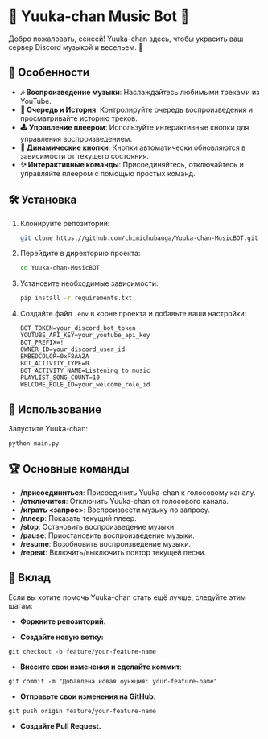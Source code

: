 # 🌸 Yuuka-chan Music Bot 🌸

Добро пожаловать, сенсей! Yuuka-chan здесь, чтобы украсить ваш сервер Discord музыкой и весельем. 🎵

## 🌟 Особенности

- **🎶 Воспроизведение музыки**: Наслаждайтесь любимыми треками из YouTube.
- **📜 Очередь и История**: Контролируйте очередь воспроизведения и просматривайте историю треков.
- **🕹️ Управление плеером**: Используйте интерактивные кнопки для управления воспроизведением.
- **🔄 Динамические кнопки**: Кнопки автоматически обновляются в зависимости от текущего состояния.
- **✨ Интерактивные команды**: Присоединяйтесь, отключайтесь и управляйте плеером с помощью простых команд.

## 🛠️ Установка

1. Клонируйте репозиторий:
    ```bash
    git clone https://github.com/chimichubanga/Yuuka-chan-MusicBOT.git
    ```
2. Перейдите в директорию проекта:
    ```bash
    cd Yuuka-chan-MusicBOT
    ```
3. Установите необходимые зависимости:
    ```bash
    pip install -r requirements.txt
    ```
4. Создайте файл `.env` в корне проекта и добавьте ваши настройки:
    ```env
    BOT_TOKEN=your_discord_bot_token
    YOUTUBE_API_KEY=your_youtube_api_key
    BOT_PREFIX=!
    OWNER_ID=your_discord_user_id
    EMBEDCOLOR=0xF8AA2A
    BOT_ACTIVITY_TYPE=0
    BOT_ACTIVITY_NAME=Listening to music
    PLAYLIST_SONG_COUNT=10
    WELCOME_ROLE_ID=your_welcome_role_id
    ```

## 🚀 Использование

Запустите Yuuka-chan:
```
python main.py
```

## 🏆 Основные команды

- **/присоединиться**: Присоединить Yuuka-chan к голосовому каналу.
- **/отключится**: Отключить Yuuka-chan от голосового канала.
- **/играть <запрос>**: Воспроизвести музыку по запросу.
- **/плеер**: Показать текущий плеер.
- **/stop**: Остановить воспроизведение музыки.
- **/pause**: Приостановить воспроизведение музыки.
- **/resume**: Возобновить воспроизведение музыки.
- **/repeat**: Включить/выключить повтор текущей песни.


## 🤝 Вклад
Если вы хотите помочь Yuuka-chan стать ещё лучше, следуйте этим шагам:

- **Форкните репозиторий.**

- **Создайте новую ветку:**
```
git checkout -b feature/your-feature-name
```
- **Внесите свои изменения и сделайте коммит**:
```
git commit -m "Добавлена новая функция: your-feature-name"
```
- **Отправьте свои изменения на GitHub**:
```
git push origin feature/your-feature-name
```
- **Создайте Pull Request.**